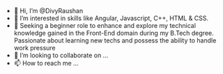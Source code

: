 - 👋 Hi, I’m @DivyRaushan
- 👀 I’m interested in skills like Angular, Javascript, C++, HTML & CSS.
- 🌱 Seeking a beginner role to enhance and explore my technical knowledge
gained in the Front-End domain during my B.Tech degree. Passionate about
learning new techs and possess the ability to handle work pressure
- 💞️ I’m looking to collaborate on ...
- 📫 How to reach me ...

<!---
DivyRaushan/DivyRaushan is a ✨ special ✨ repository because its `README.md` (this file) appears on your GitHub profile.
You can click the Preview link to take a look at your changes.
--->
